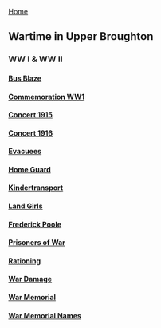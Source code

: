 [Home](https://simon-scmp.github.io/ubhistdocs/)


## Wartime in Upper Broughton
### WW I & WW II

#### [Bus Blaze](01.BusBlaze/Bus_Blaze.md)
#### [Commemoration WW1](02.Commemoration_WW1/Commemoration_WW1.md)
#### [Concert 1915](03.Concert1915/concert_1915.md)
#### [Concert 1916](04.Concert1916/Concert_1916.md)
#### [Evacuees](05.Evacuees/evacuees.md)
#### [Home Guard](06.HomeGuard/Home_Guard.md)
#### [Kindertransport](07.Kindertransport/Kindertransport.md)
#### [Land Girls](09.LandGirls/LandGirls.md)
#### [Frederick Poole](10.F_Poole/Poole.md)
#### [Prisoners of War](11.PoW/PoW.md)
#### [Rationing](12.Rationing/rationing.md)
#### [War Damage](13.War_Damage/War_Damage.md)
#### [War Memorial](14.WarMemorial/War_memorial.md)
#### [War Memorial Names](15.WarMemorialNames/warnames.md)

